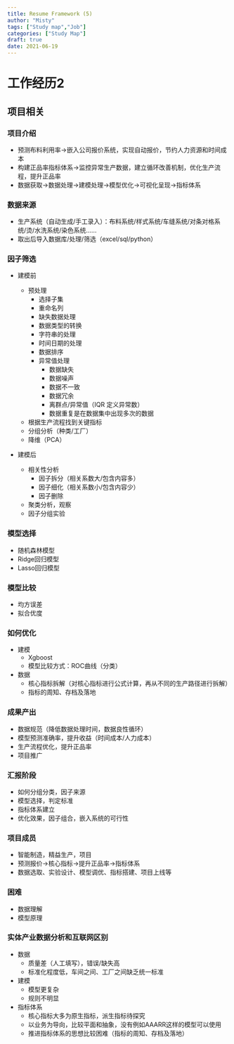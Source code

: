 ```yaml
---
title: Resume Framework (5)
author: "Misty"
tags: ["Study map","Job"]
categories: ["Study Map"]
draft: true
date: 2021-06-19
---
```




# 工作经历2

## 项目相关

### 项目介绍

* 预测布料利用率->嵌入公司报价系统，实现自动报价，节约人力资源和时间成本
* 构建正品率指标体系->监控异常生产数据，建立循环改善机制，优化生产流程，提升正品率
* 数据获取->数据处理->建模处理->模型优化->可视化呈现->指标体系

### 数据来源

* 生产系统（自动生成/手工录入）：布料系统/样式系统/车缝系统/对条对格系统/烫/水洗系统/染色系统……
* 取出后导入数据库/处理/筛选（excel/sql/python）

### 因子筛选

* 建模前
    * 预处理
        * 选择子集
        * 重命名列
        * 缺失数据处理
        * 数据类型的转换
        * 字符串的处理
        * 时间日期的处理
        * 数据排序
        * 异常值处理
            * 数据缺失
            * 数据噪声
            * 数据不一致
            * 数据冗余
            * 离群点/异常值（IQR 定义异常数）
            * 数据重复是在数据集中出现多次的数据
    * 根据生产流程找到关键指标
    * 分组分析（种类/工厂）
    * 降维（PCA）

* 建模后
    * 相关性分析
        * 因子拆分（相关系数大/包含内容多）
        * 因子细化（相关系数小/包含内容少）
        * 因子删除
    * 聚类分析，观察
    * 因子分组实验

### 模型选择

* 随机森林模型
* Ridge回归模型
* Lasso回归模型

### 模型比较

* 均方误差
* 拟合优度

### 如何优化

* 建模
    * Xgboost
    * 模型比较方式：ROC曲线（分类）
* 数据
    * 核心指标拆解（对核心指标进行公式计算，再从不同的生产路径进行拆解）
    * 指标的周知、存档及落地

### 成果产出

* 数据规范（降低数据处理时间，数据良性循环）
* 模型预测准确率，提升收益（时间成本/人力成本）
* 生产流程优化，提升正品率
* 项目推广

### 汇报阶段
* 如何分组分类，因子来源
* 模型选择，判定标准
* 指标体系建立
* 优化效果，因子组合，嵌入系统的可行性

### 项目成员

* 智能制造，精益生产，项目
* 预测报价->核心指标->提升正品率->指标体系
* 数据选取、实验设计、模型调优、指标搭建、项目上线等

### 困难

* 数据理解
* 模型原理

### 实体产业数据分析和互联网区别

* 数据
    * 质量差（人工填写），错误/缺失高
    * 标准化程度低，车间之间、工厂之间缺乏统一标准
* 建模
    * 模型更复杂
    * 规则不明显
* 指标体系
    * 核心指标大多为原生指标，派生指标待探究
    * 以业务为导向，比较平面和抽象，没有例如AAARR这样的模型可以使用
    * 推进指标体系的思想比较困难（指标的周知、存档及落地）

